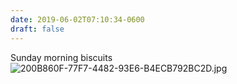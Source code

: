 ```yaml
---
date: 2019-06-02T07:10:34-0600
draft: false
---
```


Sunday morning biscuits ![200B860F-77F7-4482-93E6-B4ECB792BC2D.jpg](http://ianwhitney.micro.blog/uploads/2019/4bf96884f8.jpg)

